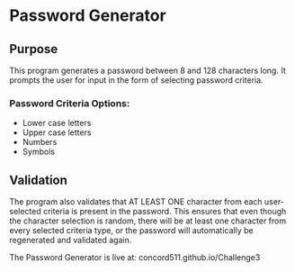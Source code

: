 # Password Generator

## Purpose

This program generates a password between 8 and 128 characters long. It prompts the user for input in the form of selecting password criteria.

### Password Criteria Options:

- Lower case letters
- Upper case letters
- Numbers
- Symbols

## Validation

The program also validates that AT LEAST ONE character from each user-selected criteria is present in the password. This ensures that even though the character selection is random, there will be at least one character from every selected criteria type, or the password will automatically be regenerated and validated again.

The Password Generator is live at: concord511.github.io/Challenge3